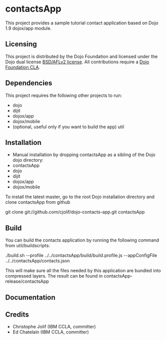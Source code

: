# contactsApp

This project provides a sample tutorial contact application based on Dojo 1.9 dojox/app module.

## Licensing

This project is distributed by the Dojo Foundation and licensed under the Dojo dual license [BSD/AFLv2 license](http://dojotoolkit.org/license).
All contributions require a [Dojo Foundation CLA](http://dojofoundation.org/about/claForm).

## Dependencies

This project requires the following other projects to run:
 * dojo
 * dijit
 * dojox/app
 * dojox/mobile
 * (optional, useful only if you want to build the app) util

## Installation

* Manual installation by dropping contactsApp as a sibling of the Dojo dojo directory:
 * contactsApp
 * dojo
 * dijit
 * dojox/app
 * dojox/mobile

 To install the latest master, go to the root Dojo installation directory and clone contactsApp from github

 git clone git://github.com/cjolif/dojo-contacts-app.git contactsApp

## Build

You can build the contacts application by running the following command from util/buildscripts:

./build.sh --profile ../../contactsApp/build/build.profile.js --appConfigFile ../../contactsApp/contacts.json

This will make sure all the files needed by this application are bundled into compressed layers. The result can be
found in contactsApp-release/contactsApp

## Documentation

## Credits

* Christophe Jolif (IBM CCLA, committer)
* Ed Chatelain (IBM CCLA, committer)
